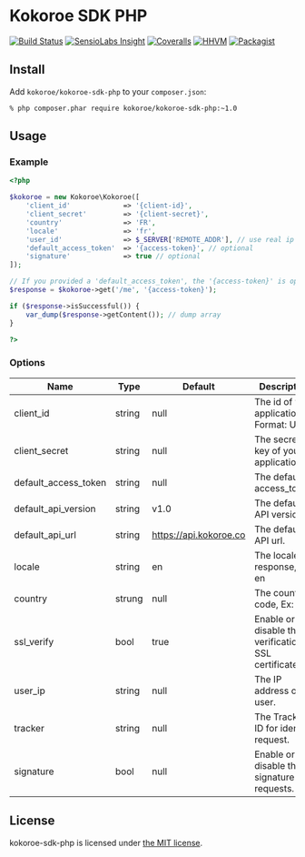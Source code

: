 # Kokoroe SDK PHP

[![Build Status](https://img.shields.io/travis/kokoroe/kokoroe-sdk-php/master.svg)](https://travis-ci.org/kokoroe/kokoroe-sdk-php)
[![SensioLabs Insight](https://img.shields.io/sensiolabs/i/8d361bb3-7b77-4888-87f4-e72f29dd9d18.svg)](https://insight.sensiolabs.com/projects/8d361bb3-7b77-4888-87f4-e72f29dd9d18)
[![Coveralls](https://img.shields.io/coveralls/kokoroe/kokoroe-sdk-php.svg)](https://coveralls.io/github/kokoroe/kokoroe-sdk-php)
[![HHVM](https://img.shields.io/hhvm/kokoroe/kokoroe-sdk-php.svg)](https://travis-ci.org/kokoroe/kokoroe-sdk-php)
[![Packagist](https://img.shields.io/packagist/v/kokoroe/kokoroe-sdk-php.svg)](https://packagist.org/packages/kokoroe/kokoroe-sdk-php)

## Install

Add `kokoroe/kokoroe-sdk-php` to your `composer.json`:

    % php composer.phar require kokoroe/kokoroe-sdk-php:~1.0

## Usage

### Example

~~~php
<?php

$kokoroe = new Kokoroe\Kokoroe([
    'client_id'             => '{client-id}',
    'client_secret'         => '{client-secret}',
    'country'               => 'FR',
    'locale'                => 'fr',
    'user_id'               => $_SERVER['REMOTE_ADDR'], // use real ip of user.
    'default_access_token'  => '{access-token}', // optional
    'signature'             => true // optional
]);

// If you provided a 'default_access_token', the '{access-token}' is optional.
$response = $kokoroe->get('/me', '{access-token}');

if ($response->isSuccessful()) {
    var_dump($response->getContent()); // dump array
}

?>
~~~

### Options


| Name                 | Type   | Default                | Description                                            | Required |
| -------------------- | ------ | ---------------------- | ------------------------------------------------------ | -------- |
| client_id            | string | null                   | The id of your application, Format: UUID.              | yes      |
| client_secret        | string | null                   | The secret key of yout application.                    | yes      |
| default_access_token | string | null                   | The default access_token.                              | no       |
| default_api_version  | string | v1.0                   | The default API version.                               | no       |
| default_api_url      | string | https://api.kokoroe.co | The default API url.                                   | no       |
| locale               | string | en                     | The locale of response, Ex: en                         | no       |
| country              | strung | null                   | The country code, Ex: FR.                              | yes      |
| ssl_verify           | bool   | true                   | Enable or disable the verification of SSL certificate. | no       |
| user_ip              | string | null                   | The IP address of user.                                | yes      |
| tracker              | string | null                   | The Tracker-ID for identifie request.                  | no       |
| signature            | bool   | null                   | Enable or disable the signature of requests.           | no       |


## License

kokoroe-sdk-php is licensed under [the MIT license](LICENSE.md).
